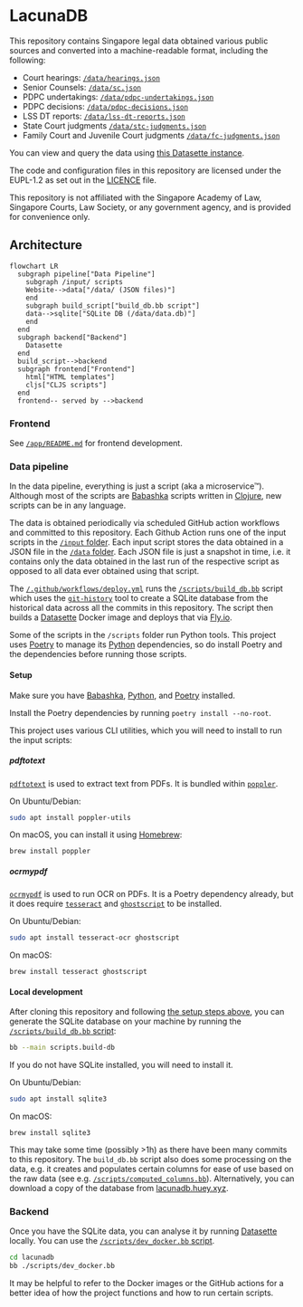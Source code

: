 # LacunaDB

This repository contains Singapore legal data obtained various public sources and converted into a machine-readable format, including the following:

- Court hearings: [`/data/hearings.json`](./data/hearings.json)
- Senior Counsels: [`/data/sc.json`](./data/sc.json)
- PDPC undertakings: [`/data/pdpc-undertakings.json`](./data/pdpc-undertakings.json)
- PDPC decisions: [`/data/pdpc-decisions.json`](./data/pdpc-decisions.json)
- LSS DT reports: [`/data/lss-dt-reports.json`](./data/lss-dt-reports.json)
- State Court judgments [`/data/stc-judgments.json`](./data/stc-judgments.json)
- Family Court and Juvenile Court judgments [`/data/fc-judgments.json`](./data/fc-judgments.json)

You can view and query the data using [this Datasette instance](https://lacunadb.huey.xyz/data).

The code and configuration files in this repository are licensed under the EUPL-1.2 as set out in the [LICENCE](./LICENCE) file.

This repository is not affiliated with the Singapore Academy of Law, Singapore Courts, Law Society, or any government agency, and is provided for convenience only.

## Architecture

```mermaid
flowchart LR
  subgraph pipeline["Data Pipeline"]
    subgraph /input/ scripts
    Website-->data["/data/ (JSON files)"]
    end
    subgraph build_script["build_db.bb script"]
    data-->sqlite["SQLite DB (/data/data.db)"]
    end
  end
  subgraph backend["Backend"]
    Datasette
  end
  build_script-->backend
  subgraph frontend["Frontend"]
    html["HTML templates"]
    cljs["CLJS scripts"]
  end
  frontend-- served by -->backend
```

### Frontend

See [`/app/README.md`](./app/README.md) for frontend development.

### Data pipeline

In the data pipeline, everything is just a script (aka a microservice™). Although most of the scripts are [Babashka](https://github.com/babashka/babashka) scripts written in [Clojure](https://clojure.org/), new scripts can be in any language. 

The data is obtained periodically via scheduled GitHub action workflows and committed to this repository. Each Github Action runs one of the input scripts in the [`/input` folder](./input/). Each input script stores the data obtained in a JSON file in the [`/data` folder](./data/). Each JSON file is just a snapshot in time, i.e. it contains only the data obtained in the last run of the respective script as opposed to all data ever obtained using that script. 

The [`/.github/workflows/deploy.yml`](./.github/workflows/deploy.yml) runs the [`/scripts/build_db.bb`](./scripts/build_db.bb) script which uses the [`git-history`](https://github.com/simonw/git-history) tool to create a SQLite database from the historical data across all the commits in this repository. The script then builds a [Datasette](https://datasette.io/) Docker image and deploys that via [Fly.io](https://fly.io/).

Some of the scripts in the `/scripts` folder run Python tools. This project uses [Poetry](https://github.com/babashka/babashka) to manage its [Python](https://www.python.org/) dependencies, so do install Poetry and the dependencies before running those scripts. 

#### Setup

Make sure you have [Babashka]((https://github.com/babashka/babashka)), [Python](https://www.python.org/), and [Poetry](https://github.com/babashka/babashka) installed.

Install the Poetry dependencies by running `poetry install --no-root`. 

This project uses various CLI utilities, which you will need to install to run the input scripts:

##### pdftotext

[`pdftotext`](https://manpages.ubuntu.com/manpages/lunar/en/man1/pdftotext.1.html) is used to extract text from PDFs. It is bundled within [`poppler`](https://en.wikipedia.org/wiki/Poppler_(software)).

On Ubuntu/Debian:

```bash
sudo apt install poppler-utils
```

On macOS, you can install it using [Homebrew](https://formulae.brew.sh/formula/poppler):

```shell
brew install poppler
```

##### ocrmypdf

[`ocrmypdf`](https://ocrmypdf.readthedocs.io/en/latest/) is used to run OCR on PDFs. It is a Poetry dependency already, but it does require [`tesseract`](https://github.com/tesseract-ocr/tesseract) and [`ghostscript`](https://www.ghostscript.com/) to be installed.

On Ubuntu/Debian:

```bash
sudo apt install tesseract-ocr ghostscript
```

On macOS:

```shell
brew install tesseract ghostscript
```


#### Local development

After cloning this repository and following [the setup steps above](#setup), you can generate the SQLite database on your machine by running the [`/scripts/build_db.bb` script](./scripts/build_db.bb):

```bash
bb --main scripts.build-db
```

If you do not have SQLite installed, you will need to install it.

On Ubuntu/Debian:

```bash
sudo apt install sqlite3
```

On macOS:

```shell
brew install sqlite3
```


This may take some time (possibly >1h) as there have been many commits to this repository. The `build_db.bb` script also does some processing on the data, e.g. it creates and populates certain columns for ease of use based on the raw data (see e.g. [`/scripts/computed_columns.bb`](./scripts/computed_columns.bb)). Alternatively, you can download a copy of the database from [lacunadb.huey.xyz](https://lacunadb.huey.xyz/).

### Backend

Once you have the SQLite data, you can analyse it by running [Datasette](https://datasette.io/) locally. You can use the [`/scripts/dev_docker.bb` script](./scripts/dev_docker.bb). 

```bash
cd lacunadb
bb ./scripts/dev_docker.bb
```

It may be helpful to refer to the Docker images or the GitHub actions for a better idea of how the project functions and how to run certain scripts.
